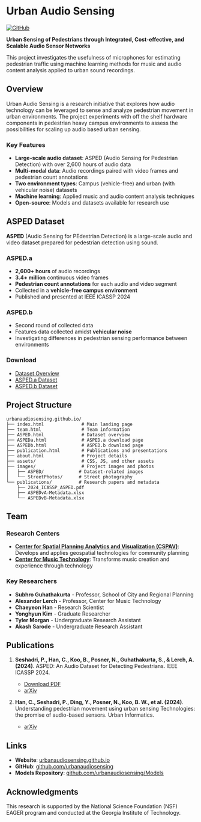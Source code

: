 # Urban Audio Sensing

[![GitHub](https://img.shields.io/badge/GitHub-urbanaudiosensing-blue.svg)](https://github.com/urbanaudiosensing)

**Urban Sensing of Pedestrians through Integrated, Cost-effective, and Scalable Audio Sensor Networks**

This project investigates the usefulness of microphones for estimating pedestrian traffic using machine learning methods for music and audio content analysis applied to urban sound recordings.

## Overview

Urban Audio Sensing is a research initiative that explores how audio technology can be leveraged to sense and analyze pedestrian movement in urban environments. The project experiments with off the shelf hardware components in pedestrian heavy campus environments to assess the possibilities for scaling up audio based urban sensing.

### Key Features

- **Large-scale audio dataset**: ASPED (Audio Sensing for Pedestrian Detection) with over 2,600 hours of audio data
- **Multi-modal data**: Audio recordings paired with video frames and pedestrian count annotations
- **Two environment types**: Campus (vehicle-free) and urban (with vehicular noise) datasets
- **Machine learning**: Applied music and audio content analysis techniques
- **Open-source**: Models and datasets available for research use

## ASPED Dataset

**ASPED** (Audio Sensing for PEdestrian Detection) is a large-scale audio and video dataset prepared for pedestrian detection using sound.

### ASPED.a
- **2,600+ hours** of audio recordings
- **3.4+ million** continuous video frames
- **Pedestrian count annotations** for each audio and video segment
- Collected in a **vehicle-free campus environment**
- Published and presented at IEEE ICASSP 2024

### ASPED.b
- Second round of collected data
- Features data collected amidst **vehicular noise**
- Investigating differences in pedestrian sensing performance between environments

### Download
- [Dataset Overview](https://urbanaudiosensing.github.io/ASPED.html)
- [ASPED.a Dataset](https://urbanaudiosensing.github.io/ASPEDa.html)
- [ASPED.b Dataset](https://urbanaudiosensing.github.io/ASPEDb.html)

## Project Structure

```
urbanaudiosensing.github.io/
├── index.html              # Main landing page
├── team.html               # Team information
├── ASPED.html              # Dataset overview
├── ASPEDa.html             # ASPED.a download page
├── ASPEDb.html             # ASPED.b download page
├── publication.html        # Publications and presentations
├── about.html              # Project details
├── assets/                 # CSS, JS, and other assets
├── images/                 # Project images and photos
│   ├── ASPED/             # Dataset-related images
│   └── StreetPhotos/      # Street photography
└── publications/          # Research papers and metadata
    ├── 2024_ICASSP_ASPED.pdf
    ├── ASPEDvA-Metadata.xlsx
    └── ASPEDvB-Metadata.xlsx
```

## Team

### Research Centers
- **[Center for Spatial Planning Analytics and Visualization (CSPAV)](https://cspav.gatech.edu/)**: Develops and applies geospatial technologies for community planning
- **[Center for Music Technology](https://gtcmt.gatech.edu/)**: Transforms music creation and experience through technology

### Key Researchers
- **Subhro Guhathakurta** - Professor, School of City and Regional Planning
- **Alexander Lerch** - Professor, Center for Music Technology
- **Chaeyeon Han** - Research Scientist
- **Yonghyun Kim** - Graduate Researcher
- **Tyler Morgan** - Undergraduate Research Assistant
- **Akash Sarode** - Undergraduate Research Assistant

## Publications

1. **Seshadri, P., Han, C., Koo, B., Posner, N., Guhathakurta, S., & Lerch, A. (2024)**. ASPED: An Audio Dataset for Detecting Pedestrians. IEEE ICASSP 2024.
   - [Download PDF](publications/2024_ICASSP_ASPED.pdf)
   - [arXiv](https://arxiv.org/abs/2309.06531)

2. **Han, C., Seshadri, P., Ding, Y., Posner, N., Koo, B. W., et al. (2024)**. Understanding pedestrian movement using urban sensing Technologies: the promise of audio-based sensors. Urban Informatics.
   - [arXiv](https://arxiv.org/pdf/2406.09998)

## Links

- **Website**: [urbanaudiosensing.github.io](https://urbanaudiosensing.github.io)
- **GitHub**: [github.com/urbanaudiosensing](https://github.com/urbanaudiosensing)
- **Models Repository**: [github.com/urbanaudiosensing/Models](https://github.com/urbanaudiosensing/Models)

## Acknowledgments

This research is supported by the National Science Foundation (NSF) EAGER program and conducted at the Georgia Institute of Technology.